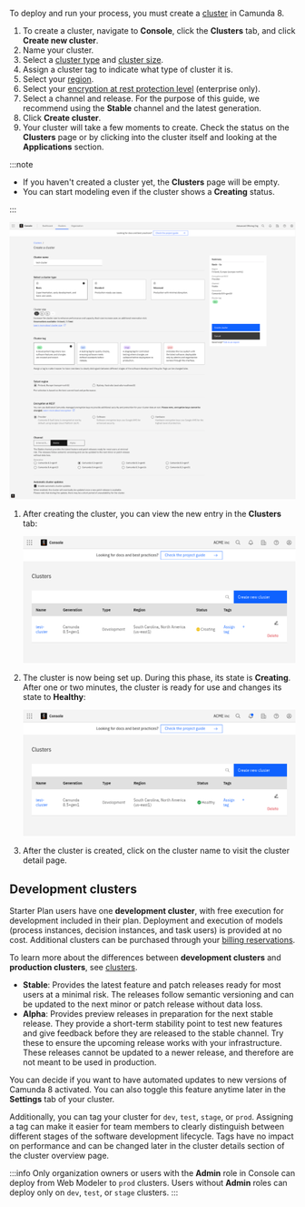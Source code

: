---
---

To deploy and run your process, you must create a [cluster](/components/concepts/clusters.md) in Camunda 8.

1. To create a cluster, navigate to **Console**, click the **Clusters** tab, and click **Create new cluster**.
1. Name your cluster.
1. Select a [cluster type](/components/concepts/clusters.md#cluster-type) and [cluster size](/components/concepts/clusters.md#cluster-size).
1. Assign a cluster tag to indicate what type of cluster it is.
1. Select your [region](/reference/regions.md).
1. Select your [encryption at rest protection level](/components/concepts/encryption-at-rest.md) (enterprise only).
1. Select a channel and release. For the purpose of this guide, we recommend using the **Stable** channel and the latest generation.
1. Click **Create cluster**.
1. Your cluster will take a few moments to create. Check the status on the **Clusters** page or by clicking into the cluster itself and looking at the **Applications** section.

:::note

- If you haven't created a cluster yet, the **Clusters** page will be empty.
- You can start modeling even if the cluster shows a **Creating** status.

:::

![cluster-creating-modal](./img/cluster-creating-modal.png)

1. After creating the cluster, you can view the new entry in the **Clusters** tab:

   ![cluster-creating](./img/cluster-overview-new-cluster-creating.png)

2. The cluster is now being set up. During this phase, its state is **Creating**. After one or two minutes, the cluster is ready for use and changes its state to **Healthy**:

   ![cluster-healthy](./img/cluster-overview-new-cluster-healthy.png)

3. After the cluster is created, click on the cluster name to visit the cluster detail page.

## Development clusters

Starter Plan users have one **development cluster**, with free execution for development included in their plan.
Deployment and execution of models (process instances, decision instances, and task users) is provided at no cost.
Additional clusters can be purchased through your [billing reservations](/components/console/manage-plan/update-billing-reservations.md).

To learn more about the differences between **development clusters** and **production clusters**, see [clusters](/components/concepts/clusters.md).

- **Stable**: Provides the latest feature and patch releases ready for most users at a minimal risk. The releases follow semantic versioning and can be updated to the next minor or patch release without data loss.
- **Alpha**: Provides preview releases in preparation for the next stable release. They provide a short-term stability point to test new features and give feedback before they are released to the stable channel. Try these to ensure the upcoming release works with your infrastructure. These releases cannot be updated to a newer release, and therefore are not meant to be used in production.

You can decide if you want to have automated updates to new versions of Camunda 8 activated. You can also toggle this feature anytime later in the **Settings** tab of your cluster.

Additionally, you can tag your cluster for `dev`, `test`, `stage`, or `prod`. Assigning a tag can make it easier for team members to clearly distinguish between different stages of the software development lifecycle. Tags have no impact on performance and can be changed later in the cluster details section of the cluster overview page.

:::info
Only organization owners or users with the **Admin** role in Console can deploy from Web Modeler to `prod` clusters.
Users without **Admin** roles can deploy only on `dev`, `test`, or `stage` clusters.
:::
